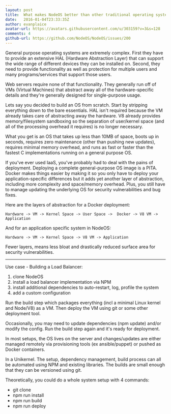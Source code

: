 ```yaml
---
layout: post
title:  What makes NodeOS better than other traditional operating systems?
date:   2016-01-04T23:33:35Z
author: evanplaice
avatar-url: https://avatars.githubusercontent.com/u/303159?v=3&s=128
comments: 4
github-url: https://github.com/NodeOS/NodeOS/issues/200
---
```

General purpose operating systems are extremely complex. First they have to provide an extensive HAL (Hardware Abstraction Layer) that can support the wide range of different devices they can be installed on. Second, they need to provide functionality as well as protection for multiple users and many programs/services that support those users.

Web servers require none of that functionality. They generally run off of VMs (Virtual Machines) that abstract away all of the hardware-specific details and they're generally designed for single-purpose usage.

Lets say you decided to build an OS from scratch. Start by stripping everything down to the bare essentials. HAL isn't required because the VM already takes care of abstracting away the hardware. V8 already provides memory/filesystem sandboxing so the separation of user/kernel space (and all of the processing overhead it requires) is no longer necessary.

What you get is an OS that takes up less than 10MB of space, boots up in seconds, requires zero maintenance (other than pushing new updates), requires minimal memory overhead, and runs as fast or faster than the fastest C implementations running on a general purpose OS.

If you've ever used IaaS, you've probably had to deal with the pains of deployment. Deploying a complete general-purpose OS image is a PITA. Docker makes things easier by making it so you only have to deploy your application-specific differences but it adds yet another layer of abstraction, including more complexity and space/memory overhead. Plus, you still have to manage updating the underlying OS for security vulnerabilities and bug fixes.

Here are the layers of abstraction for a Docker deployment:

```
Hardware -> VM -> Kernel Space -> User Space ->  Docker -> V8 VM -> Application
```

And for an application specific system in NodeOS:

```
Hardware -> VM -> Kernel Space -> V8 VM -> Application
```

Fewer layers, means less bloat and drastically reduced surface area for security vulnerabilities.

---

Use case - Building a Load Balancer:
1. clone NodeOS
2. install a load balancer implementation via NPM
3. install additional dependencies to auto-restart, log, profile the system
4. add a custom configuration

Run the build step which packages everything (incl a minimal Linux kernel and Node/V8) as a VM. Then deploy the VM using git or some other deployment tool.

Occasionally, you may need to update dependencies (npm update) and/or modify the config. Run the build step again and it's ready for deployment.

In most setups, the OS lives on the server and changes/updates are either managed remotely via provisioning tools (ex ansible/puppet) or pushed as Docker containers.

In a Unikernel. The setup, dependency management, build process can all be automated using NPM and existing libraries. The builds are small enough that they can be versioned using git.

Theoretically, you could do a whole system setup with 4 commands:
- git clone
- npm run install
- npm run build
- npm run deploy

